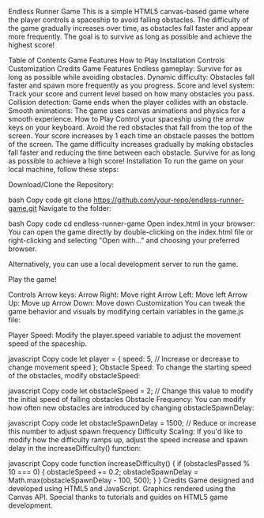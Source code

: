 Endless Runner Game
This is a simple HTML5 canvas-based game where the player controls a spaceship to avoid falling obstacles. The difficulty of the game gradually increases over time, as obstacles fall faster and appear more frequently. The goal is to survive as long as possible and achieve the highest score!

Table of Contents
Game Features
How to Play
Installation
Controls
Customization
Credits
Game Features
Endless gameplay: Survive for as long as possible while avoiding obstacles.
Dynamic difficulty: Obstacles fall faster and spawn more frequently as you progress.
Score and level system: Track your score and current level based on how many obstacles you pass.
Collision detection: Game ends when the player collides with an obstacle.
Smooth animations: The game uses canvas animations and physics for a smooth experience.
How to Play
Control your spaceship using the arrow keys on your keyboard.
Avoid the red obstacles that fall from the top of the screen.
Your score increases by 1 each time an obstacle passes the bottom of the screen.
The game difficulty increases gradually by making obstacles fall faster and reducing the time between each obstacle.
Survive for as long as possible to achieve a high score!
Installation
To run the game on your local machine, follow these steps:

Download/Clone the Repository:

bash
Copy code
git clone https://github.com/your-repo/endless-runner-game.git
Navigate to the folder:

bash
Copy code
cd endless-runner-game
Open index.html in your browser: You can open the game directly by double-clicking on the index.html file or right-clicking and selecting "Open with..." and choosing your preferred browser.

Alternatively, you can use a local development server to run the game.

Play the game!

Controls
Arrow keys:
Arrow Right: Move right
Arrow Left: Move left
Arrow Up: Move up
Arrow Down: Move down
Customization
You can tweak the game behavior and visuals by modifying certain variables in the game.js file:

Player Speed: Modify the player.speed variable to adjust the movement speed of the spaceship.

javascript
Copy code
let player = {
    speed: 5, // Increase or decrease to change movement speed
};
Obstacle Speed: To change the starting speed of the obstacles, modify obstacleSpeed:

javascript
Copy code
let obstacleSpeed = 2; // Change this value to modify the initial speed of falling obstacles
Obstacle Frequency: You can modify how often new obstacles are introduced by changing obstacleSpawnDelay:

javascript
Copy code
let obstacleSpawnDelay = 1500; // Reduce or increase this number to adjust spawn frequency
Difficulty Scaling: If you'd like to modify how the difficulty ramps up, adjust the speed increase and spawn delay in the increaseDifficulty() function:

javascript
Copy code
function increaseDifficulty() {
    if (obstaclesPassed % 10 === 0) {
        obstacleSpeed += 0.2;
        obstacleSpawnDelay = Math.max(obstacleSpawnDelay - 100, 500);
    }
}
Credits
Game designed and developed using HTML5 and JavaScript.
Graphics rendered using the Canvas API.
Special thanks to tutorials and guides on HTML5 game development.
